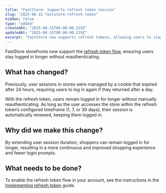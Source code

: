 ```yaml
---
title: "FastStore: Supports refresh token session"
slug: "2025-08-15-faststore-refresh-token"
hidden: false
type: "added"
createdAt: "2025-08-15T00:00:00.219Z"
updatedAt: "2025-08-15T00:00:00.219Z"
excerpt: "FastStore now supports refresh tokens, allowing users to stay logged in longer without reauthenticating, improving the shopping experience."
---
```


FastStore storefronts now support the [refresh token flow](https://developers.vtex.com/docs/guides/faststore/security-implementing-refresh-token), ensuring users stay logged in longer without reauthenticating.

## What has changed?

Previously, user sessions in stores were managed by a cookie that expired after 24 hours, requiring users to log in again if they returned after a day.

With the refresh token, users remain logged in for longer without manually reauthenticating. As long as the user accesses the store within the refresh token’s configured timeframe (1, 7, or 30 days), their session is automatically renewed, keeping them logged in.

## Why did we make this change?

By extending user session duration, shoppers can remain logged in for longer, resulting in a more continuous and improved shopping experience and fewer login prompts.

## What needs to be done?

To enable the refresh token flow in your account, see the instructions in the [Implementing refresh token](https://developers.vtex.com/docs/guides/faststore/security-implementing-refresh-token) guide.
